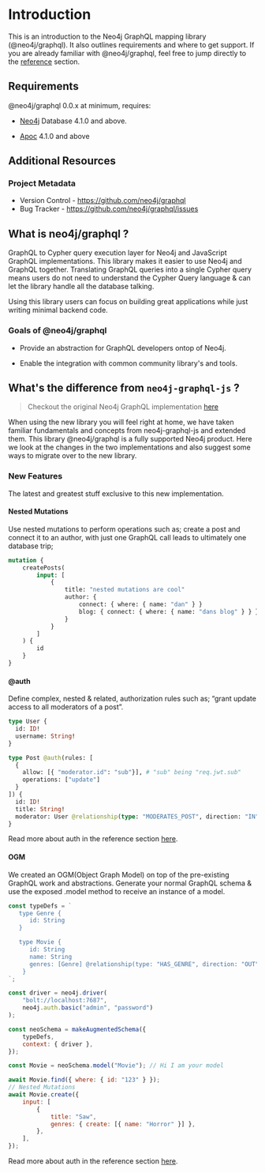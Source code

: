 # Introduction

This is an introduction to the Neo4j GraphQL mapping library (@neo4j/graphql). It also outlines requirements and where to get support. If you are already familiar with @neo4j/graphql, feel free to jump directly to the [reference](./reference.md) section.

## Requirements

@neo4j/graphql 0.0.x at minimum, requires:

-   [Neo4j](https://neo4j.com/) Database 4.1.0 and above.

-   [Apoc](https://neo4j.com/labs/apoc/) 4.1.0 and above

## Additional Resources

### Project Metadata

-   Version Control - https://github.com/neo4j/graphql
-   Bug Tracker - https://github.com/neo4j/graphql/issues

## What is neo4j/graphql ?

GraphQL to Cypher query execution layer for Neo4j and JavaScript GraphQL implementations. This library makes it easier to use Neo4j and GraphQL together. Translating GraphQL queries into a single Cypher query means users do not need to understand the Cypher Query language & can let the library handle all the database talking.

Using this library users can focus on building great applications while just writing minimal backend code.

### Goals of @neo4j/graphql

-   Provide an abstraction for GraphQL developers ontop of Neo4j.

-   Enable the integration with common community library's and tools.

## What's the difference from `neo4j-graphql-js` ?

> Checkout the original Neo4j GraphQL implementation [here](https://grandstack.io/)

When using the new library you will feel right at home, we have taken familiar fundamentals and concepts from neo4j-graphql-js and extended them. This library @neo4j/graphql is a fully supported Neo4j product. Here we look at the changes in the two implementations and also suggest some ways to migrate over to the new library.

### New Features

The latest and greatest stuff exclusive to this new implementation.

#### Nested Mutations

Use nested mutations to perform operations such as; create a post and connect it to an author, with just one GraphQL call leads to ultimately one database trip;

```graphql
mutation {
    createPosts(
        input: [
            {
                title: "nested mutations are cool"
                author: {
                    connect: { where: { name: "dan" } }
                    blog: { connect: { where: { name: "dans blog" } } }
                }
            }
        ]
    ) {
        id
    }
}
```

#### @auth

Define complex, nested & related, authorization rules such as; “grant update access to all moderators of a post”.

```graphql
type User {
  id: ID!
  username: String!
}

type Post @auth(rules: [
  {
    allow: [{ "moderator.id": "sub"}], # "sub" being "req.jwt.sub"
    operations: ["update"]
  }
]) {
  id: ID!
  title: String!
  moderator: User @relationship(type: "MODERATES_POST", direction: "IN")
}
```

Read more about auth in the reference section [here](./reference#auth).

#### OGM

We created an OGM(Object Graph Model) on top of the pre-existing GraphQL work and abstractions. Generate your normal GraphQL schema & use the exposed .model method to receive an instance of a model.

```js
const typeDefs = `
   type Genre {
      id: String
   }

   type Movie {
      id: String
      name: String
      genres: [Genre] @relationship(type: "HAS_GENRE", direction: "OUT")
    }
`;

const driver = neo4j.driver(
    "bolt://localhost:7687",
    neo4j.auth.basic("admin", "password")
);

const neoSchema = makeAugmentedSchema({
    typeDefs,
    context: { driver },
});

const Movie = neoSchema.model("Movie"); // Hi I am your model

await Movie.find({ where: { id: "123" } });
// Nested Mutations
await Movie.create({
    input: [
        {
            title: "Saw",
            genres: { create: [{ name: "Horror" }] },
        },
    ],
});
```

Read more about auth in the reference section [here](./reference#ogm).
